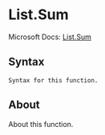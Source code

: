 ---
---

# List.Sum

Microsoft Docs: [List.Sum](https://docs.microsoft.com/en-us/powerquery-m/list-sum)

## Syntax

```powerquery-m
Syntax for this function.
```

## About

About this function.

